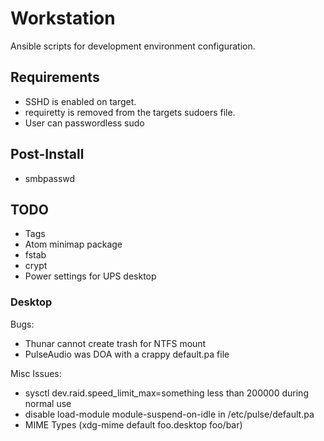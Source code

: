 Workstation
===========

Ansible scripts for development environment configuration.

## Requirements
* SSHD is enabled on target.
* requiretty is removed from the targets sudoers file.
* User can passwordless sudo

## Post-Install
* smbpasswd

## TODO
* Tags
* Atom minimap package
* fstab
* crypt
* Power settings for UPS desktop

### Desktop
Bugs:
* Thunar cannot create trash for NTFS mount
* PulseAudio was DOA with a crappy default.pa file

Misc Issues:
* sysctl dev.raid.speed_limit_max=something less than 200000 during normal use
* disable load-module module-suspend-on-idle in /etc/pulse/default.pa
* MIME Types (xdg-mime default foo.desktop foo/bar)
